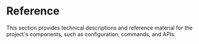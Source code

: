 # Reference

This section provides technical descriptions and reference material for the project's components, such as configuration, commands, and APIs.

